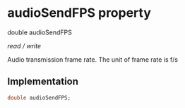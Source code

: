


# audioSendFPS property







double audioSendFPS
  
_<span class="feature">read / write</span>_



<p>Audio transmission frame rate. The unit of frame rate is f/s</p>



## Implementation

```dart
double audioSendFPS;
```







